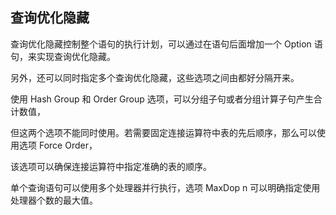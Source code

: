 ##  查询优化隐藏

查询优化隐藏控制整个语句的执行计划，可以通过在语句后面增加一个 Option 语句，来实现查询优化隐藏。

另外，还可以同时指定多个查询优化隐藏，这些选项之间由都好分隔开来。

使用 Hash Group 和 Order Group 选项，可以分组子句或者分组计算子句产生合计数值，

但这两个选项不能同时使用。若需要固定连接运算符中表的先后顺序，那么可以使用选项 Force Order，

该选项可以确保连接运算符中指定准确的表的顺序。

单个查询语句可以使用多个处理器并行执行，选项 MaxDop n 可以明确指定使用处理器个数的最大值。